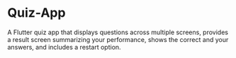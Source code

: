 # Quiz-App
A Flutter quiz app that displays questions across multiple screens, provides a result screen summarizing your performance, shows the correct and your answers, and includes a restart option.
